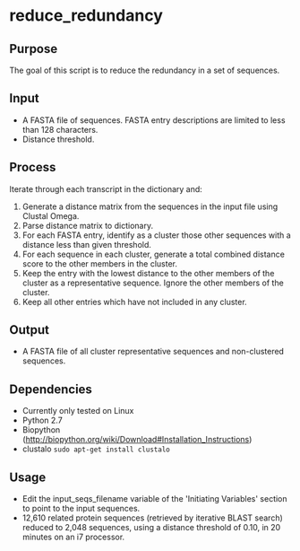 reduce_redundancy
=================
## Purpose
The goal of this script is to reduce the redundancy in a set of sequences.

## Input
- A FASTA file of sequences.  FASTA entry descriptions are limited to less than 128 characters.
- Distance threshold.

## Process
Iterate through each transcript in the dictionary and:
 1. Generate a distance matrix from the sequences in the input file using Clustal Omega.
 2. Parse distance matrix to dictionary.
 3. For each FASTA entry, identify as a cluster those other sequences with a distance less than given threshold.
 4. For each sequence in each cluster, generate a total combined distance score to the other members in the cluster.
 5. Keep the entry with the lowest distance to the other members of the cluster as a representative sequence.  Ignore the other members of the cluster.
 6. Keep all other entries which have not included in any cluster.

## Output
- A FASTA file of all cluster representative sequences and non-clustered sequences.

## Dependencies
- Currently only tested on Linux
- Python 2.7
- Biopython (http://biopython.org/wiki/Download#Installation_Instructions)
- clustalo `sudo apt-get install clustalo`

## Usage
- Edit the input_seqs_filename variable of the 'Initiating Variables' section to point to the input sequences.
- 12,610 related protein sequences (retrieved by iterative BLAST search) reduced to 2,048 sequences, using a distance threshold of 0.10, in 20 minutes on an i7 processor.
